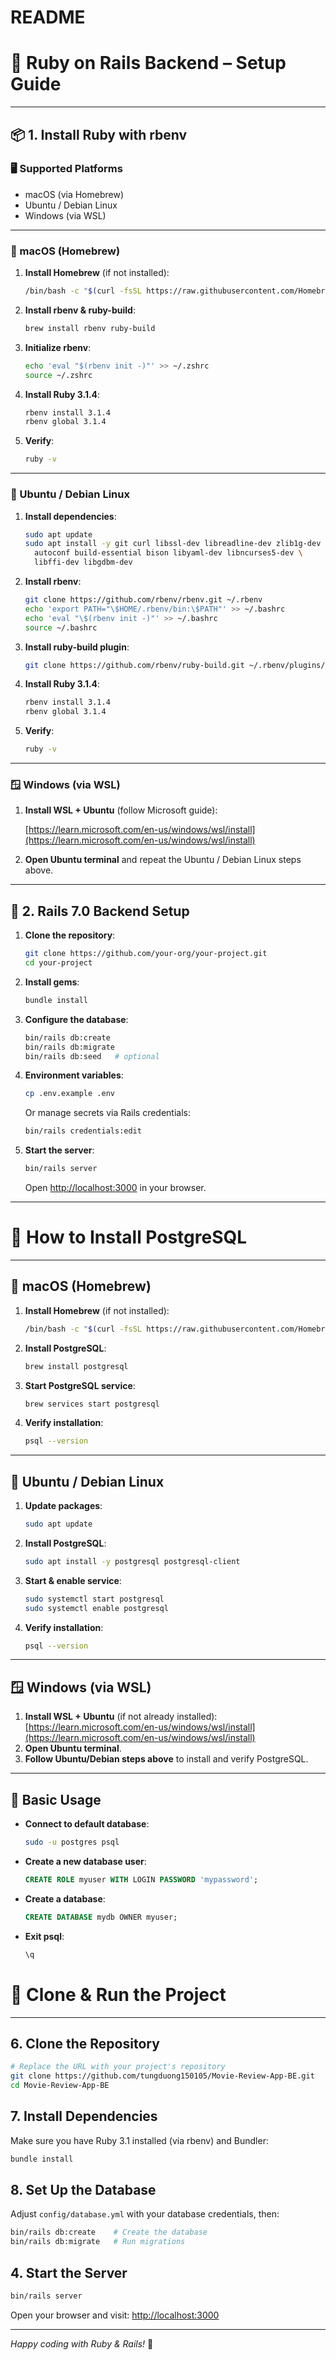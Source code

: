 # README

# 💎 Ruby on Rails Backend – Setup Guide

---

## 📦 1. Install Ruby with rbenv

### 🖥 Supported Platforms

* macOS (via Homebrew)
* Ubuntu / Debian Linux
* Windows (via WSL)

---

### 🍏 macOS (Homebrew)

1. **Install Homebrew** (if not installed):

   ```bash
   /bin/bash -c "$(curl -fsSL https://raw.githubusercontent.com/Homebrew/install/HEAD/install.sh)"
   ```

2. **Install rbenv & ruby-build**:

   ```bash
   brew install rbenv ruby-build
   ```

3. **Initialize rbenv**:

   ```bash
   echo 'eval "$(rbenv init -)"' >> ~/.zshrc
   source ~/.zshrc
   ```

4. **Install Ruby 3.1.4**:

   ```bash
   rbenv install 3.1.4
   rbenv global 3.1.4
   ```

5. **Verify**:

   ```bash
   ruby -v
   ```

---

### 🐧 Ubuntu / Debian Linux

1. **Install dependencies**:

   ```bash
   sudo apt update
   sudo apt install -y git curl libssl-dev libreadline-dev zlib1g-dev \
     autoconf build-essential bison libyaml-dev libncurses5-dev \
     libffi-dev libgdbm-dev
   ```

2. **Install rbenv**:

   ```bash
   git clone https://github.com/rbenv/rbenv.git ~/.rbenv
   echo 'export PATH="\$HOME/.rbenv/bin:\$PATH"' >> ~/.bashrc
   echo 'eval "\$(rbenv init -)"' >> ~/.bashrc
   source ~/.bashrc
   ```

3. **Install ruby-build plugin**:

   ```bash
   git clone https://github.com/rbenv/ruby-build.git ~/.rbenv/plugins/ruby-build
   ```

4. **Install Ruby 3.1.4**:

   ```bash
   rbenv install 3.1.4
   rbenv global 3.1.4
   ```

5. **Verify**:

   ```bash
   ruby -v
   ```

---

### 🪟 Windows (via WSL)

1. **Install WSL + Ubuntu** (follow Microsoft guide):

   [https://learn.microsoft.com/en-us/windows/wsl/install](https://learn.microsoft.com/en-us/windows/wsl/install)

2. **Open Ubuntu terminal** and repeat the Ubuntu / Debian Linux steps above.

---

## 🚀 2. Rails 7.0 Backend Setup

1. **Clone the repository**:

   ```bash
   git clone https://github.com/your-org/your-project.git
   cd your-project
   ```

2. **Install gems**:

   ```bash
   bundle install
   ```

3. **Configure the database**:

   ```bash
   bin/rails db:create
   bin/rails db:migrate
   bin/rails db:seed   # optional
   ```

4. **Environment variables**:

   ```bash
   cp .env.example .env
   ```

   Or manage secrets via Rails credentials:

   ```bash
   bin/rails credentials:edit
   ```

5. **Start the server**:

   ```bash
   bin/rails server
   ```

   Open [http://localhost:3000](http://localhost:3000) in your browser.

---

# 🐘 How to Install PostgreSQL

---

## 🍏 macOS (Homebrew)

1. **Install Homebrew** (if not installed):

   ```bash
   /bin/bash -c "$(curl -fsSL https://raw.githubusercontent.com/Homebrew/install/HEAD/install.sh)"
   ```
2. **Install PostgreSQL**:

   ```bash
   brew install postgresql
   ```
3. **Start PostgreSQL service**:

   ```bash
   brew services start postgresql
   ```
4. **Verify installation**:

   ```bash
   psql --version
   ```

---

## 🐧 Ubuntu / Debian Linux

1. **Update packages**:

   ```bash
   sudo apt update
   ```
2. **Install PostgreSQL**:

   ```bash
   sudo apt install -y postgresql postgresql-client
   ```
3. **Start & enable service**:

   ```bash
   sudo systemctl start postgresql
   sudo systemctl enable postgresql
   ```
4. **Verify installation**:

   ```bash
   psql --version
   ```

---

## 🪟 Windows (via WSL)

1. **Install WSL + Ubuntu** (if not already installed):
   [https://learn.microsoft.com/en-us/windows/wsl/install](https://learn.microsoft.com/en-us/windows/wsl/install)
2. **Open Ubuntu terminal**.
3. **Follow Ubuntu/Debian steps above** to install and verify PostgreSQL.

---

## 🔧 Basic Usage

* **Connect to default database**:

  ```bash
  sudo -u postgres psql
  ```
* **Create a new database user**:

  ```sql
  CREATE ROLE myuser WITH LOGIN PASSWORD 'mypassword';
  ```
* **Create a database**:

  ```sql
  CREATE DATABASE mydb OWNER myuser;
  ```
* **Exit psql**:

  ```bash
  \q
  ```

# 🚀 Clone & Run the Project

---

## 6. Clone the Repository

```bash
# Replace the URL with your project's repository
git clone https://github.com/tungduong150105/Movie-Review-App-BE.git
cd Movie-Review-App-BE
```

## 7. Install Dependencies

Make sure you have Ruby 3.1 installed (via rbenv) and Bundler:

```bash
bundle install
```

## 8. Set Up the Database

Adjust `config/database.yml` with your database credentials, then:

```bash
bin/rails db:create    # Create the database
bin/rails db:migrate   # Run migrations
```

## 4. Start the Server

```bash
bin/rails server
```

Open your browser and visit: [http://localhost:3000](http://localhost:3000)

---

*Happy coding with Ruby & Rails!* 🎉

